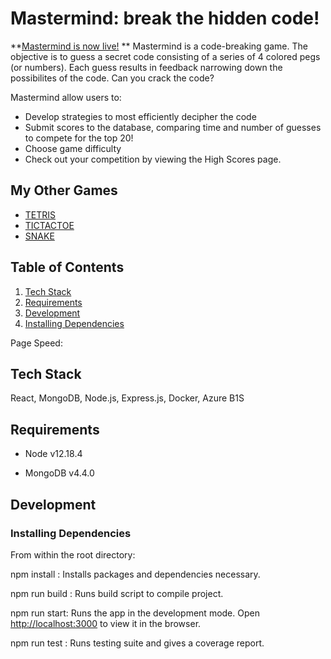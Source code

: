 # Mastermind: break the hidden code!

**[Mastermind is now live!](https://mastermindbuild.azurewebsites.net/) **
Mastermind is a code-breaking game. The objective is to guess a secret code consisting of a series of 4 colored pegs (or numbers).
Each guess results in feedback narrowing down the possibilites of the code. Can you crack the code?

Mastermind allow users to:
- Develop strategies to most efficiently decipher the code
- Submit scores to the database, comparing time and number of guesses to compete for the top 20!
- Choose game difficulty
- Check out your competition by viewing the High Scores page.

## My Other Games

  - [TETRIS](https://github.com/coffeesnakes/tetris_JS "Tetris")
  - [TICTACTOE](https://github.com/coffeesnakes/tictactoeJS "Tic-Tac-Toe")
  - [SNAKE](https://github.com/coffeesnakes/snekGame "Snake")


## Table of Contents

1. [Tech Stack](#techstack)
2. [Requirements](#requirements)
3. [Development](#development)
4. [Installing Dependencies](#installingdependencies)




Page Speed:

<!-- <p align="center">
<img src="loadSpeed.jpg" width="60%"></p> -->



## Tech Stack
React, MongoDB, Node.js, Express.js, Docker, Azure B1S

## Requirements


- Node v12.18.4


- MongoDB v4.4.0


## Development

### Installing Dependencies

From within the root directory:

npm install : Installs packages and dependencies necessary.

npm run build : Runs build script to compile project.


npm run start: Runs the app in the development mode.
Open [http://localhost:3000](http://localhost:3000) to view it in the browser.

npm run test : Runs testing suite and gives a coverage report.
